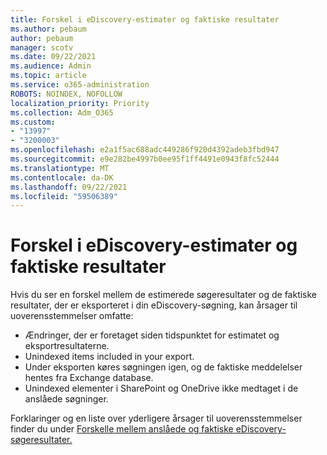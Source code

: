 ```yaml
---
title: Forskel i eDiscovery-estimater og faktiske resultater
ms.author: pebaum
author: pebaum
manager: scotv
ms.date: 09/22/2021
ms.audience: Admin
ms.topic: article
ms.service: o365-administration
ROBOTS: NOINDEX, NOFOLLOW
localization_priority: Priority
ms.collection: Adm_O365
ms.custom:
- "13997"
- "3200003"
ms.openlocfilehash: e2a1f5ac688adc449286f920d4392adeb3fbd947
ms.sourcegitcommit: e9e282be4997b0ee95f1ff4491e0943f8fc52444
ms.translationtype: MT
ms.contentlocale: da-DK
ms.lasthandoff: 09/22/2021
ms.locfileid: "59506389"
---
```

# <a name="difference-in-ediscovery-estimates-and-actual-results"></a>Forskel i eDiscovery-estimater og faktiske resultater

Hvis du ser en forskel mellem de estimerede søgeresultater og de faktiske resultater, der er eksporteret i din eDiscovery-søgning, kan årsager til uoverensstemmelser omfatte:

- Ændringer, der er foretaget siden tidspunktet for estimatet og eksportresultaterne.
- Unindexed items included in your export.
- Under eksporten køres søgningen igen, og de faktiske meddelelser hentes fra Exchange database.
- Unindexed elementer i SharePoint og OneDrive ikke medtaget i de anslåede søgninger.

Forklaringer og en liste over yderligere årsager til uoverensstemmelser finder du under [Forskelle mellem anslåede og faktiske eDiscovery-søgeresultater.](https://docs.microsoft.com/microsoft-365/compliance/differences-between-estimated-and-actual-ediscovery-search-results)